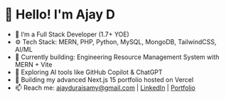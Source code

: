 # 👋 Hello! I'm Ajay D

- 🔭 I’m a Full Stack Developer (1.7+ YOE)
- ⚙️ Tech Stack: MERN, PHP, Python, MySQL, MongoDB, TailwindCSS, AI/ML
- 🌱 Currently building: Engineering Resource Management System with MERN + Vite
- 💼 Exploring AI tools like GitHub Copilot & ChatGPT
- 🚀 Building my advanced Next.js 15 portfolio hosted on Vercel
- 📫 Reach me: ajayduraisamy@gmail.com | [LinkedIn](#) | [Portfolio](#)

